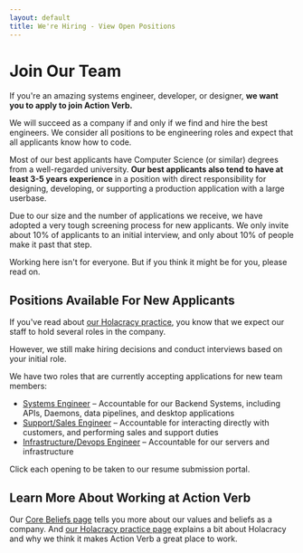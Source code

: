 ```yaml
---
layout: default
title: We're Hiring - View Open Positions
---
```


# Join Our Team

If you're an amazing systems engineer, developer, or designer, **we want
you to apply to join Action Verb.**

We will succeed as a company if and only if we find and hire the best
engineers.  We consider all positions to be engineering roles and expect
that all applicants know how to code.

Most of our best applicants have Computer Science (or similar) degrees
from a well-regarded university.  **Our best applicants also tend
to have at least 3-5 years experience** in a position with direct
responsibility for designing, developing, or supporting a production
application with a large userbase.

Due to our size and the number of applications we receive, we have
adopted a very tough screening process for new applicants.  We only
invite about 10% of applicants to an initial interview, and only about
10% of people make it past that step.

Working here isn't for everyone.  But if you think it might be for you,
please read on.


## Positions Available For New Applicants

If you've read about [our Holacracy practice](/holacracy), you know that
we expect our staff to hold several roles in the company.

However, we still make hiring decisions and conduct interviews
based on your initial role.

We have two roles that are currently accepting applications for new team members:

 * <a href="http://actionverb.applytojob.com/apply/XewrZe/" target="_blank">Systems Engineer</a> &ndash; Accountable for our Backend Systems, including APIs, Daemons, data pipelines, and desktop applications
 * <a href="http://actionverb.applytojob.com/apply/b9YTLViLIw/" target="_blank">Support/Sales Engineer</a> &ndash; Accountable for interacting directly with customers, and performing sales and support duties
 * <a
 href="http://actionverb.applytojob.com/apply/cFydMsuRwy/DevOpsSysadmin-Engineer" target="_blank">Infrastructure/Devops Engineer</a> &ndash; Accountable for our servers and infrastructure

Click each opening to be taken to our resume submission portal.


## Learn More About Working at Action Verb

Our [Core Beliefs page](/core-beliefs) tells you more about our values
and beliefs as a company.  And [our Holacracy practice page](/holacracy)
explains a bit about Holacracy and why we think it makes Action Verb a
great place to work.
